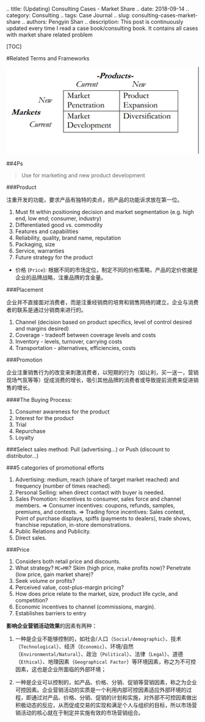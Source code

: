 .. title: (Updating) Consulting Cases - Market Share
.. date: 2018-09-14
.. category: Consulting
.. tags: Case Journal
.. slug: consulting-cases-market-share
.. authors: Pengyin Shan
.. description: This post is continuously updated every time I read a case book/consulting book. It contains all cases with market share related problem

[TOC]

#Related Terms and Frameworks

![market-share-1](/images/2018/consulting/casebook/market-share-framework-mit-book.png)

##4Ps

> Use for marketing and new product development 

###Product

注重开发的功能，要求产品有独特的卖点，把产品的功能诉求放在第一位。

1. Must fit within positioning decision and market segmentation (e.g. high end, low end; consumer, industry)
2. Differentiated good vs. commodity
3. Features and capabilities
4. Reliability, quality, brand name, reputation
5. Packaging, size
6. Service, warranties
7. Future strategy for the product

- 价格 (`Price`): 根据不同的市场定位，制定不同的价格策略，产品的定价依据是企业的品牌战略，注重品牌的含金量。

###Placement

企业并不直接面对消费者，而是注重经销商的培育和销售网络的建立，企业与消费者的联系是通过分销商来进行的。

1. Channel (decision based on product specifics, level of control desired and margins desired)
2. Coverage - tradeoff between coverage levels and costs
3. Inventory - levels, turnover, carrying costs
4. Transportation - alternatives, efficiencies, costs

###Promotion

企业注重销售行为的改变来刺激消费者，以短期的行为（如让利，买一送一，营销现场气氛等等）促成消费的增长，吸引其他品牌的消费者或导致提前消费来促进销售的增长。

####The Buying Process:
1. Consumer awareness for the product
2. Interest for the product
3. Trial
4. Repurchase
5. Loyalty

###Select sales method: Pull (advertising...) or Push (discount to distributor...)

###5 categories of promotional efforts
1. Advertising: medium, reach (share of target market reached) and frequency
(number of times reached).
2. Personal Selling: when direct contact with buyer is needed.
3. Sales Promotion: Incentives to consumer, sales force and channel members.
⇒ Consumer incentives: coupons, refunds, samples, premiums, and contests.
⇒ Trading force incentives: Sales contest, Point of purchase displays, spiffs
(payments to dealers), trade shows, franchise reputation, in-store
demonstrations.
4. Public Relations and Publicity.
5. Direct sales.

###Price

1. Considers both retail price and discounts.
2. What strategy? `MC=MR`? Skim (high price, make profits now)? Penetrate (low price, gain market share)?
3. Seek volume or profits?
4. Perceived value, cost-plus-margin pricing?
5. How does price relate to the market, size, product life cycle, and competition?
6. Economic incentives to channel (commissions, margin).
7. Establishes barriers to entry

**影响企业营销活动效果**的因素有两种：

1. 一种是企业不能够控制的，如社会/人口（`Social/demographic`）、技术（`Technological`）、经济（`Economic`）、环境/自然（`Environmental/Natural`）、政治（`Political`）、法律（`Legal`）、道德（`Ethical`）、地理因素（`Geographical Factor`）等环境因素，称之为不可控因素，这也是企业所面临的外部环境；

2. 一种是企业可以控制的，如产品、价格、分销、促销等营销因素，称之为企业可控因素。企业营销活动的实质是一个利用内部可控因素适应外部环境的过程，即通过对产品、价格、分销、促销的计划和实施，对外部不可控因素做出积极动态的反应，从而促成交易的实现和满足个人与组织的目标，所以市场营销活动的核心就在于制定并实施有效的市场营销组合。
